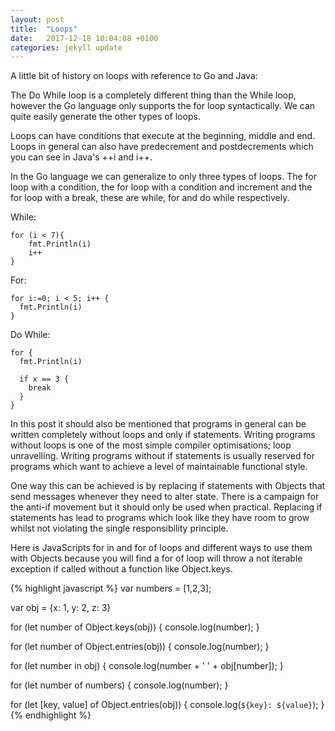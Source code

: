 ```yaml
---
layout: post
title:  "Loops"
date:   2017-12-18 10:04:08 +0100
categories: jekyll update
---
```

A little bit of history on loops with reference to Go and Java:

The Do While loop is a completely different thing than the While loop, however the Go language only supports the for loop syntactically. We can quite easily generate the other types of loops. 

Loops can have conditions that execute at the beginning, middle and end. Loops in general can also have predecrement and postdecrements which you can see in Java's ++i and i++. 

In the Go language we can generalize to only three types of loops. The for loop with a condition, the for loop with a condition and increment and the for loop with a break, these are while, for and do while respectively.

While:
```
for (i < 7){
    fmt.Println(i)
    i++
}
```

For:
```
for i:=0; i < 5; i++ {
  fmt.Println(i)
}
```

Do While:
```
for {
  fmt.Println(i)

  if x == 3 {
    break
  }
}
```

In this post it should also be mentioned that programs in general can be written completely without loops and only if statements. Writing programs without loops is one of the most simple compiler optimisations; loop unravelling. Writing programs without if statements is usually reserved for programs which want to achieve a level of maintainable functional style.

One way this can be achieved is by replacing if statements with Objects that send messages whenever they need to alter state. There is a campaign for the anti-if movement but it should only be used when practical. Replacing if statements has lead to programs which look like they have room to grow whilst not violating the single responsibility principle.

Here is JavaScripts for in and for of loops and different ways to use them with Objects because you will find a for of loop will throw a not iterable exception if called without a function like Object.keys.

{% highlight javascript %}
var numbers = [1,2,3];

var obj = {x: 1, y: 2, z: 3}

for (let number of Object.keys(obj)) {
  console.log(number);
}

for (let number of Object.entries(obj)) {
  console.log(number);
}

for (let number in obj) {
  console.log(number + ' ' +  obj[number]);
}

for (let number of numbers) {
  console.log(number);
}

for (let [key, value] of Object.entries(obj)) {
  console.log(`${key}: ${value}`);
}
{% endhighlight %}